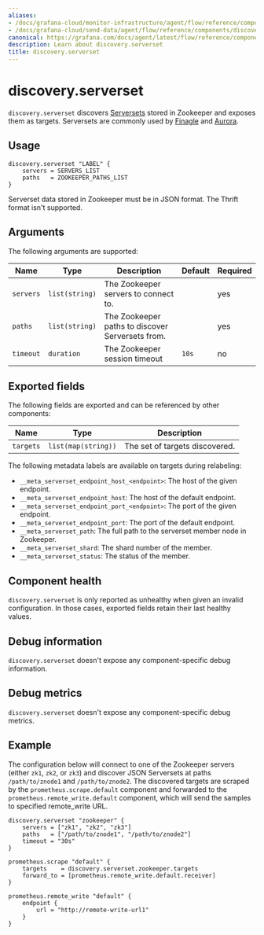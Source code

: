 ```yaml
---
aliases:
- /docs/grafana-cloud/monitor-infrastructure/agent/flow/reference/components/discovery.serverset/
- /docs/grafana-cloud/send-data/agent/flow/reference/components/discovery.serverset/
canonical: https://grafana.com/docs/agent/latest/flow/reference/components/discovery.serverset/
description: Learn about discovery.serverset
title: discovery.serverset
---
```


# discovery.serverset

`discovery.serverset` discovers [Serversets][] stored in Zookeeper and exposes them as targets.
Serversets are commonly used by [Finagle][] and [Aurora][].

[Serversets]: https://github.com/twitter/finagle/tree/develop/finagle-serversets
[Finagle]: https://twitter.github.io/finagle/
[Aurora]: https://aurora.apache.org/

## Usage

```river
discovery.serverset "LABEL" {
	servers = SERVERS_LIST
	paths   = ZOOKEEPER_PATHS_LIST
}
```

Serverset data stored in Zookeeper must be in JSON format. The Thrift format isn't supported.

## Arguments

The following arguments are supported:

| Name      | Type           | Description                                      | Default | Required |
|-----------|----------------|--------------------------------------------------|---------|----------|
| `servers` | `list(string)` | The Zookeeper servers to connect to.             |         | yes      |
| `paths`   | `list(string)` | The Zookeeper paths to discover Serversets from. |         | yes      |
| `timeout` | `duration`     | The Zookeeper session timeout                    | `10s`   | no       |

## Exported fields

The following fields are exported and can be referenced by other components:

Name      | Type                | Description
--------- | ------------------- | -----------
`targets` | `list(map(string))` | The set of targets discovered.

The following metadata labels are available on targets during relabeling:

* `__meta_serverset_endpoint_host_<endpoint>`: The host of the given endpoint.
* `__meta_serverset_endpoint_host`: The host of the default endpoint.
* `__meta_serverset_endpoint_port_<endpoint>`: The port of the given endpoint.
* `__meta_serverset_endpoint_port`: The port of the default endpoint.
* `__meta_serverset_path`: The full path to the serverset member node in Zookeeper.
* `__meta_serverset_shard`: The shard number of the member.
* `__meta_serverset_status`: The status of the member.

## Component health

`discovery.serverset` is only reported as unhealthy when given an invalid configuration.
In those cases, exported fields retain their last healthy values.

## Debug information

`discovery.serverset` doesn't expose any component-specific debug information.

## Debug metrics

`discovery.serverset` doesn't expose any component-specific debug metrics.

## Example

The configuration below will connect to one of the Zookeeper servers (either `zk1`, `zk2`, or `zk3`) and discover JSON Serversets at paths `/path/to/znode1` and `/path/to/znode2`.
The discovered targets are scraped by the `prometheus.scrape.default` component and forwarded to the `prometheus.remote_write.default` component, which will send the samples to specified remote_write URL.

```river
discovery.serverset "zookeeper" {
	servers = ["zk1", "zk2", "zk3"]
	paths   = ["/path/to/znode1", "/path/to/znode2"]
	timeout = "30s"
}

prometheus.scrape "default" {
	targets    = discovery.serverset.zookeeper.targets
	forward_to = [prometheus.remote_write.default.receiver]
}

prometheus.remote_write "default" {
	endpoint {
		url = "http://remote-write-url1"
	}
}
```
